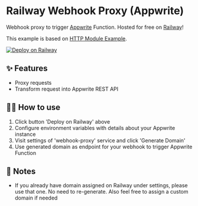# Railway Webhook Proxy (Appwrite)

Webhook proxy to trigger [Appwrite](https://appwrite.io/) Function. Hosted for free on [Railway](https://railway.app/)!

This example is based on [HTTP Module Example](https://github.com/railwayapp-templates/http-nodejs).

[![Deploy on Railway](https://railway.app/button.svg)](https://railway.app/new/template/-28yWv?referralCode=Y3OU6o)


## ✨ Features

- Proxy requests
- Transform request into Appwrite REST API

## 💁‍♀️ How to use

1. Click button 'Deploy on Railway' above
2. Configure environment variables with details about your Appwrite instance
3. Visit settings of 'webhook-proxy' service and click 'Generate Domain'
4. Use generated domain as endpoint for your webhook to trigger Appwrite Function

## 📝 Notes

- If you already have domain assigned on Railway under settings, please use that one. No need to re-generate. Also feel free to assign a custom domain if needed
